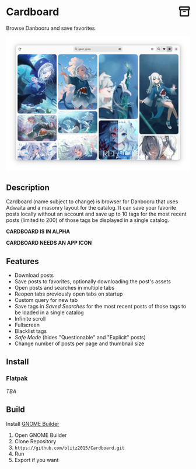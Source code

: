 # Cardboard <img src="data/icons/io.github.blitz2015.Cardboard-symbolic.svg" style="height:30px" align="right"/>

Browse Danbooru and save favorites

![](data/screenshots/5.png)

## Description
Cardboard (name subject to change) is browser for Danbooru that uses Adwaita and a masonry layout for the catalog.
It can save your favorite posts locally without an account and save up to 10 tags for the most recent posts (limited to 200) of those tags be displayed in a single catalog.

**CARDBOARD IS IN ALPHA**

**CARDBOARD NEEDS AN APP ICON**
## Features
  - Download posts
  - Save posts to favorites, optionally downloading the post's assets
  - Open posts and searches in multiple tabs
  - Reopen tabs previously open tabs on startup
  - Custom query for new tab
  - Save tags in *Saved Searches* for the most recent posts of those tags to be loaded in a single catalog
  - Infinite scroll
  - Fullscreen
  - Blacklist tags
  - *Safe Mode* (hides "Questionable" and "Explicit" posts)
  - Change number of posts per page and thumbnail size

## Install
### Flatpak
*TBA*

## Build
Install [GNOME Builder](https://flathub.org/apps/org.gnome.Builder)

1. Open GNOME Builder
2. Clone Repository
3. `https://github.com/blitz2015/Cardboard.git`
4. Run
5. Export if you want
